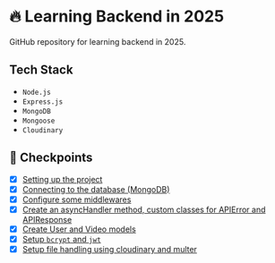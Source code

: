 # 🔥 Learning Backend in 2025

GitHub repository for learning backend in 2025.

## Tech Stack

- `Node.js`
- `Express.js`
- `MongoDB`
- `Mongoose`
- `Cloudinary`

## 🎯 Checkpoints

- [x] [Setting up the project](./checkpoints/README.md/#setting-up-the-project)
- [x] [Connecting to the database (MongoDB)](./checkpoints/README.md/#connecting-to-database-mongodb)
- [x] [Configure some middlewares](./checkpoints/README.md/#configure-some-middlewares)
- [x] [Create an asyncHandler method, custom classes for APIError and APIResponse](./checkpoints/README.md/#asynchandler-method-and-some-custom-classes)
- [x] [Create User and Video models](./checkpoints/README.md/#create-user-and-video-models)
- [x] [Setup `bcrypt` and `jwt`](./checkpoints/README.md/#setup-bcrypt-and-jwt)
- [x] [Setup file handling using cloudinary and multer](./checkpoints/README.md/#setup-file-uploading-using-cloudinary-and-multer)
